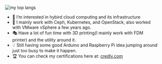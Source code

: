<!-- ![my github activity graph](https://activity-graph.herokuapp.com/graph?username=ZhaoKunqi&theme=github) -->
![my top langs](https://github-readme-stats.vercel.app/api/top-langs/?username=ZhaoKunqi&hide=css,html&layout=compact&langs_count=8)
- 👀 I’m interested in hybird cloud computing and its infrastructure
- 🌱 I mainly work with Ceph, Kubernetes, and OpenStack, also worked with VMware vSphere a few years ago. 
- 🎭 Have a lot of fun time with 3D printing(I mainly work with FDM printer) and the utility around it.
- 💡 Still having some good Arduino and Raspberry Pi idea jumping around just too busy to make it happen.
- 🏆 You can check my certifications here at: [credly.com](https://www.credly.com/users/kunqi-zhao/badges)
<!-- - 🌱 I have a ansible practice book repo now! I write practice and guided exercises in it, check it out if you interested ! -->
<!-- - 💕 Proudly announce that I passed Red Hat Certified Specialist in Ceph Storage Administration exam with 100% score ~~ -->
